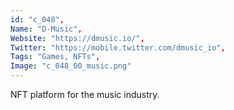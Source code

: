 ```yaml
--- 
id: "c_048", 
Name: "D-Music", 
Website: "https://dmusic.io/", 
Twitter: "https://mobile.twitter.com/dmusic_io", 
Tags: "Games, NFTs", 
Image: "c_048_00_music.png" 
--- 
```

<!--lang:en--> 
NFT platform for the music industry.
<!--lang:es--] 
NFT platform for the music industry.
<!--lang:de--] 
NFT platform for the music industry.
<!--lang:fr--] 
NFT platform for the music industry.
<!--lang:pl--] 
NFT platform for the music industry.
<!--lang:pt--] 
NFT platform for the music industry.
[!--lang:*--> 
